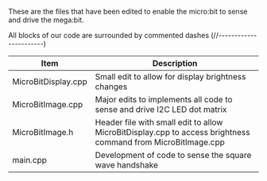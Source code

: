 These are the files that have been edited to enable the micro:bit to sense and drive the mega:bit.

All blocks of our code are surrounded by commented dashes (//-----------------------)

Item | Description
--- | --- 
MicroBitDisplay.cpp | Small edit to allow for display brightness changes
MicroBitImage.cpp | Major edits to implements all code to sense and drive I2C LED dot matrix
MicroBitImage.h | Header file with small edit to allow MicroBitDisplay.cpp to access brightness command from MicroBitImage.cpp
main.cpp | Development of code to sense the square wave handshake
